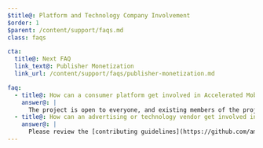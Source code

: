 ```yaml
---
$title@: Platform and Technology Company Involvement
$order: 1
$parent: /content/support/faqs.md
class: faqs

cta:
  title@: Next FAQ
  link_text@: Publisher Monetization
  link_url: /content/support/faqs/publisher-monetization.md

faq:
  - title@: How can a consumer platform get involved in Accelerated Mobile Pages?
    answer@: |
      The project is open to everyone, and existing members of the project are very enthusiastic to engage with consumer platforms on the initiative. Google has opened its cache for use for free by anyone, including to consumer platforms that would like to display AMP content in their environment. Please get in touch via [Github](https://github.com/ampproject/amphtml/issues/new) and we will address your questions as quickly as we can.
  - title@: How can an advertising or technology vendor get involved in Accelerated Mobile Pages?
    answer@: |
      Please review the [contributing guidelines](https://github.com/ampproject/amphtml/tree/master/3p#ads) and get in touch via [Github](https://github.com/ampproject/amphtml/issues/new).
---
```

